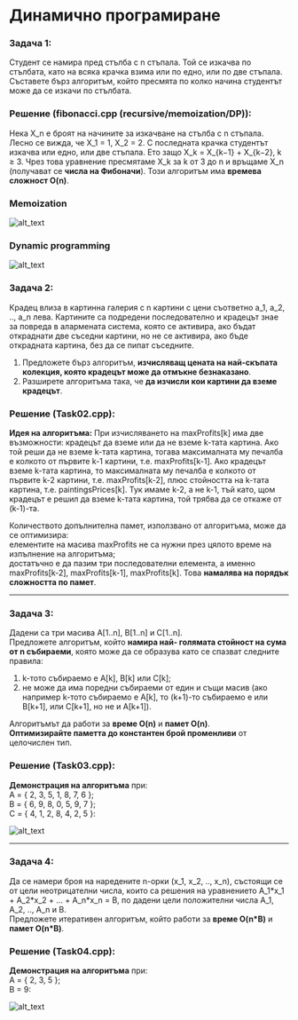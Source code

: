 # Динамично програмиране

### Задача 1:
Студент се намира пред стълба с n стъпала. Той се изкачва по стълбата, като на всяка крачка взима или по едно, или по две стъпала. Съставете бърз алгоритъм, който пресмята по колко начина студентът може да се изкачи по стълбата.

### Решение (fibonacci.cpp (recursive/memoization/DP)):
Нека X_n е броят на начините за изкачване на стълба с n стъпала. Лесно се вижда, че X_1 = 1, X_2 = 2. С последната крачка студентът изкачва или едно, или две стъпала. Ето защо X_k = X_{k−1} + X_{k−2}, k ≥ 3. Чрез това уравнение пресмятаме X_k за k от 3 до n и връщаме X_n (получават се **числа на Фибоначи**). Този алгоритъм има **времева сложност O(n)**.  

### Memoization
![alt_text](https://i.ibb.co/rdn7x4x/FibMem.png)

### Dynamic programming
![alt_text](https://i.ibb.co/XYpz54P/FibDP.png)

### Задача 2:
Крадец влиза в картинна галерия с n картини с цени съответно a_1, a_2, .., a_n лева. Картините са подредени последователно и крадецът знае за повреда в алармената система, която се активира, ако бъдат откраднати две съседни картини, но не се активира, ако бъде открадната картина, без да се пипат съседните.
1. Предложете бърз алгоритъм, **изчисляващ цената на най-скъпата колекция, която крадецът може да отмъкне безнаказано**.
2. Разширете алгоритъма така, че **да изчисли кои картини да вземе крадецът**.

### Решение (Task02.cpp):
**Идея на алгоритъма:** При изчисляването на maxProfits[k] има две възможности: крадецът да вземе или да не вземе k-тата картина. Ако той реши да не вземе k-тата картина, тогава максималната му печалба е колкото от първите k-1 картини, т.е. maxProfits[k-1]. Ако крадецът вземе k-тата картина, то максималната му печалба е колкото от първите k-2 картини, т.е. maxProfits[k-2], плюс стойността на k-тата картина, т.е. paintingsPrices[k]. Тук имаме k-2, а не k-1, тъй като, щом крадецът е решил да вземе k-тата картина, той трябва да се откаже от (k-1)-та.  

Количеството допълнителна памет, използвано от алгоритъма, може да се оптимизира:  
елементите на масива maxProfits не са нужни през цялото време на изпълнение на алгоритъма;  
достатъчно е да пазим три последователни елемента, а именно maxProfits[k-2], maxProfits[k-1], maxProfits[k]. Това **намалява на порядък сложността по памет**.

---

### Задача 3:
Дадени са три масива A[1..n], B[1..n] и C[1..n].  
Предложете алгоритъм, който **намира най- голямата стойност на сума от n събираеми**, която може да се образува като се спазват следните правила:
1. k-тото събираемо е A[k], B[k] или C[k];
2. не може да има поредни събираеми от един и същи масив (ако например k-тото събираемо е A[k], то (k+1)-то събираемо е или B[k+1], или C[k+1], но не и A[k+1]).  

Алгоритъмът да работи за **време O(n)** и **памет O(n)**.  
**Оптимизирайте паметта до константен брой променливи** от целочислен тип.

### Решение (Task03.cpp):
**Демонстрация на алгоритъма** при:  
A = { 2, 3, 5, 1, 8, 7, 6 };  
B = { 6, 9, 8, 0, 5, 9, 7 };  
C = { 4, 1, 2, 8, 4, 2, 5 }:  
	
![alt_text](https://i.ibb.co/nCNr7Zn/DP.png)

---

### Задача 4:
Да се намери броя на наредените n-орки (x_1, x_2, .., x_n), състоящи се от цели неотрицателни числа, които са решения на уравнението A_1\*x_1 + A_2\*x_2 + ... + A_n\*x_n = B, по дадени цели положителни числа A_1, A_2, .., A_n и B.  
Предложете итеративен алгоритъм, който работи за **време O(n\*B)** и **памет O(n\*B)**.

### Решение (Task04.cpp):
**Демонстрация на алгоритъма** при:  
A = { 2, 3, 5 };  
B = 9:  

![alt_text](https://i.ibb.co/tLGmKLS/DP-2.png)
